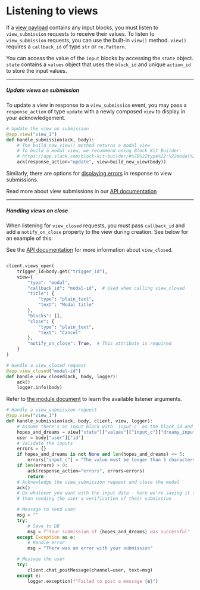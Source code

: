 # Listening to views

If a [view payload](/reference/interaction-payloads/view-interactions-payload/#view_submission) contains any input blocks, you must listen to `view_submission` requests to receive their values. To listen to `view_submission` requests, you can use the built-in `view()` method. `view()` requires a `callback_id` of type `str` or `re.Pattern`.

You can access the value of the `input` blocks by accessing the `state` object. `state` contains a `values` object that uses the `block_id` and unique `action_id` to store the input values.

---

##### Update views on submission

To update a view in response to a `view_submission` event, you may pass a `response_action` of type `update` with a newly composed `view` to display in your acknowledgement.

```python
# Update the view on submission 
@app.view("view_1")
def handle_submission(ack, body):
    # The build_new_view() method returns a modal view
    # To build a modal view, we recommend using Block Kit Builder:
    # https://app.slack.com/block-kit-builder/#%7B%22type%22:%22modal%22,%22callback_id%22:%22view_1%22,%22title%22:%7B%22type%22:%22plain_text%22,%22text%22:%22My%20App%22,%22emoji%22:true%7D,%22blocks%22:%5B%5D%7D
    ack(response_action="update", view=build_new_view(body))
```
Similarly, there are options for [displaying errors](/surfaces/modals#displaying_errors) in response to view submissions.

Read more about view submissions in our [API documentation](/surfaces/modals#interactions)

---

##### Handling views on close

When listening for `view_closed` requests, you must pass `callback_id` and add a `notify_on_close` property to the view during creation. See below for an example of this:

See the [API documentation](/surfaces/modals#interactions) for more information about `view_closed`.

```python

client.views_open(
    trigger_id=body.get("trigger_id"),
    view={
        "type": "modal",
        "callback_id": "modal-id",  # Used when calling view_closed
        "title": {
            "type": "plain_text",
            "text": "Modal title"
        },
        "blocks": [],
        "close": {
            "type": "plain_text",
            "text": "Cancel"
        },
        "notify_on_close": True,  # This attribute is required
    }
)

# Handle a view_closed request
@app.view_closed("modal-id")
def handle_view_closed(ack, body, logger):
    ack()
    logger.info(body)
```

Refer to [the module document](https://docs.slack.dev/tools/bolt-python/reference/kwargs_injection/args.html) to learn the available listener arguments.
```python
# Handle a view_submission request
@app.view("view_1")
def handle_submission(ack, body, client, view, logger):
    # Assume there's an input block with `input_c` as the block_id and `dreamy_input`
    hopes_and_dreams = view["state"]["values"]["input_c"]["dreamy_input"]
    user = body["user"]["id"]
    # Validate the inputs
    errors = {}
    if hopes_and_dreams is not None and len(hopes_and_dreams) <= 5:
        errors["input_c"] = "The value must be longer than 5 characters"
    if len(errors) > 0:
        ack(response_action="errors", errors=errors)
        return
    # Acknowledge the view_submission request and close the modal
    ack()
    # Do whatever you want with the input data - here we're saving it to a DB
    # then sending the user a verification of their submission

    # Message to send user
    msg = ""
    try:
        # Save to DB
        msg = f"Your submission of {hopes_and_dreams} was successful"
    except Exception as e:
        # Handle error
        msg = "There was an error with your submission"

    # Message the user
    try:
        client.chat_postMessage(channel=user, text=msg)
    except e:
        logger.exception(f"Failed to post a message {e}")
```
